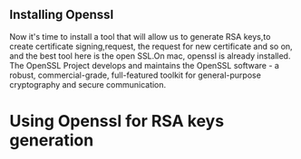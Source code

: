 
## Installing Openssl
Now it's time to install a tool that will allow us to generate RSA keys,to create certificate signing,request, the request for new certificate and so on, and the best tool here is the open SSL.On mac, openssl is already installed.
The OpenSSL Project develops and maintains the OpenSSL software - a robust, commercial-grade, full-featured toolkit for general-purpose cryptography and secure communication.

# Using Openssl for RSA keys generation
